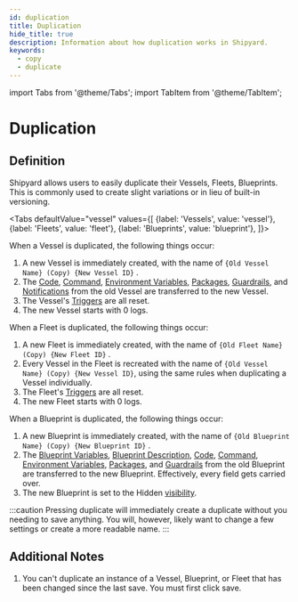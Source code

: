 ```yaml
---
id: duplication
title: Duplication
hide_title: true
description: Information about how duplication works in Shipyard.
keywords:
  - copy
  - duplicate
---
```


import Tabs from '@theme/Tabs';
import TabItem from '@theme/TabItem';

# Duplication

## Definition

Shipyard allows users to easily duplicate their Vessels, Fleets, Blueprints. This is commonly used to create slight variations or in lieu of built-in versioning.

<Tabs
defaultValue="vessel"
values={[
{label: 'Vessels', value: 'vessel'},
{label: 'Fleets', value: 'fleet'},
{label: 'Blueprints', value: 'blueprint'},
]}>
<TabItem value='vessel'>

When a Vessel is duplicated, the following things occur:

1. A new Vessel is immediately created, with the name of `{Old Vessel Name} (Copy) {New Vessel ID}` .
2. The [Code](../code/code-overview.md), [Command](../code/command.md), [Environment Variables](../requirements/environment-variables.md), [Packages](../requirements/external-package-dependencies.md), [Guardrails](../settings/guardrails.md), and [Notifications](../settings/notifications.md) from the old Vessel are transferred to the new Vessel.
3. The Vessel's [Triggers](../triggers/triggers-overview.md) are all reset.
4. The new Vessel starts with 0 logs.

</TabItem>
<TabItem value='fleet'>

When a Fleet is duplicated, the following things occur:

1. A new Fleet is immediately created, with the name of `{Old Fleet Name} (Copy) {New Fleet ID}` .
2. Every Vessel in the Fleet is recreated with the name of `{Old Vessel Name} (Copy) {New Vessel ID}`, using the same rules when duplicating a Vessel individually.
3. The Fleet's [Triggers](../triggers/triggers-overview.md) are all reset.
4. The new Fleet starts with 0 logs.

</TabItem>
<TabItem value='blueprint'>

When a Blueprint is duplicated, the following things occur:

1. A new Blueprint is immediately created, with the name of `{Old Blueprint Name} (Copy) {New Blueprint ID}` .
2. The [Blueprint Variables](../inputs/blueprint-variables.md), [Blueprint Description](../inputs/blueprint-description.md), [Code](../code/code-overview.md), [Command](../code/command.md), [Environment Variables](../requirements/environment-variables.md), [Packages](../requirements/external-package-dependencies.md), and [Guardrails](../settings/guardrails.md) from the old Blueprint are transferred to the new Blueprint. Effectively, every field gets carried over.
3. The new Blueprint is set to the Hidden [visibility](visibility.md).

</TabItem>
</Tabs>

:::caution
Pressing duplicate will immediately create a duplicate without you needing to save anything. You will, however, likely want to change a few settings or create a more readable name.
:::

## Additional Notes

1. You can't duplicate an instance of a Vessel, Blueprint, or Fleet that has been changed since the last save. You must first click save.
